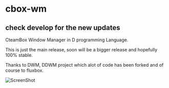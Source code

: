 # cbox-wm 
## check develop for the new updates
CteamBox Window Manager in D programming Language.

This is just the main release, soon will be a bigger release and hopefully 100% stable.

Thanks to DWM, DDWM project which alot of code has been forked and of course to fluxbox.

![ScreenShot](http://s16.postimg.org/h53afqsg3/cobox.png)
